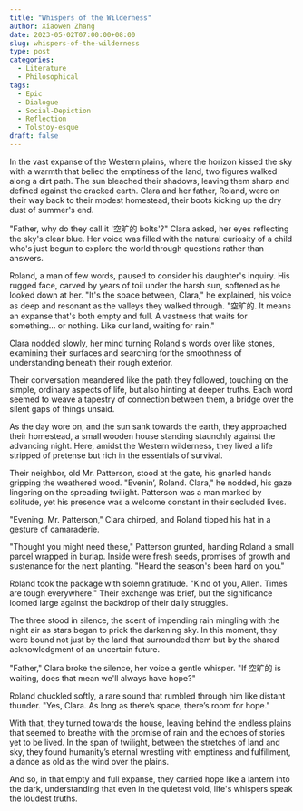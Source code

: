 ```yaml
---
title: "Whispers of the Wilderness"
author: Xiaowen Zhang
date: 2023-05-02T07:00:00+08:00
slug: whispers-of-the-wilderness
type: post
categories:
  - Literature
  - Philosophical
tags:
  - Epic
  - Dialogue
  - Social-Depiction
  - Reflection
  - Tolstoy-esque
draft: false
---
```


In the vast expanse of the Western plains, where the horizon kissed the sky with a warmth that belied the emptiness of the land, two figures walked along a dirt path. The sun bleached their shadows, leaving them sharp and defined against the cracked earth. Clara and her father, Roland, were on their way back to their modest homestead, their boots kicking up the dry dust of summer's end. 

"Father, why do they call it '空旷的 bolts'?" Clara asked, her eyes reflecting the sky's clear blue. Her voice was filled with the natural curiosity of a child who's just begun to explore the world through questions rather than answers.

Roland, a man of few words, paused to consider his daughter's inquiry. His rugged face, carved by years of toil under the harsh sun, softened as he looked down at her. "It's the space between, Clara," he explained, his voice as deep and resonant as the valleys they walked through. "空旷的. It means an expanse that's both empty and full. A vastness that waits for something... or nothing. Like our land, waiting for rain."

Clara nodded slowly, her mind turning Roland's words over like stones, examining their surfaces and searching for the smoothness of understanding beneath their rough exterior.

Their conversation meandered like the path they followed, touching on the simple, ordinary aspects of life, but also hinting at deeper truths. Each word seemed to weave a tapestry of connection between them, a bridge over the silent gaps of things unsaid.

As the day wore on, and the sun sank towards the earth, they approached their homestead, a small wooden house standing staunchly against the advancing night. Here, amidst the Western wilderness, they lived a life stripped of pretense but rich in the essentials of survival.

Their neighbor, old Mr. Patterson, stood at the gate, his gnarled hands gripping the weathered wood. "Evenin’, Roland. Clara," he nodded, his gaze lingering on the spreading twilight. Patterson was a man marked by solitude, yet his presence was a welcome constant in their secluded lives.

"Evening, Mr. Patterson," Clara chirped, and Roland tipped his hat in a gesture of camaraderie.

"Thought you might need these," Patterson grunted, handing Roland a small parcel wrapped in burlap. Inside were fresh seeds, promises of growth and sustenance for the next planting. "Heard the season's been hard on you."

Roland took the package with solemn gratitude. "Kind of you, Allen. Times are tough everywhere." Their exchange was brief, but the significance loomed large against the backdrop of their daily struggles.

The three stood in silence, the scent of impending rain mingling with the night air as stars began to prick the darkening sky. In this moment, they were bound not just by the land that surrounded them but by the shared acknowledgment of an uncertain future. 

"Father," Clara broke the silence, her voice a gentle whisper. "If 空旷的 is waiting, does that mean we'll always have hope?"

Roland chuckled softly, a rare sound that rumbled through him like distant thunder. "Yes, Clara. As long as there’s space, there’s room for hope."

With that, they turned towards the house, leaving behind the endless plains that seemed to breathe with the promise of rain and the echoes of stories yet to be lived. In the span of twilight, between the stretches of land and sky, they found humanity’s eternal wrestling with emptiness and fulfillment, a dance as old as the wind over the plains.

And so, in that empty and full expanse, they carried hope like a lantern into the dark, understanding that even in the quietest void, life's whispers speak the loudest truths.